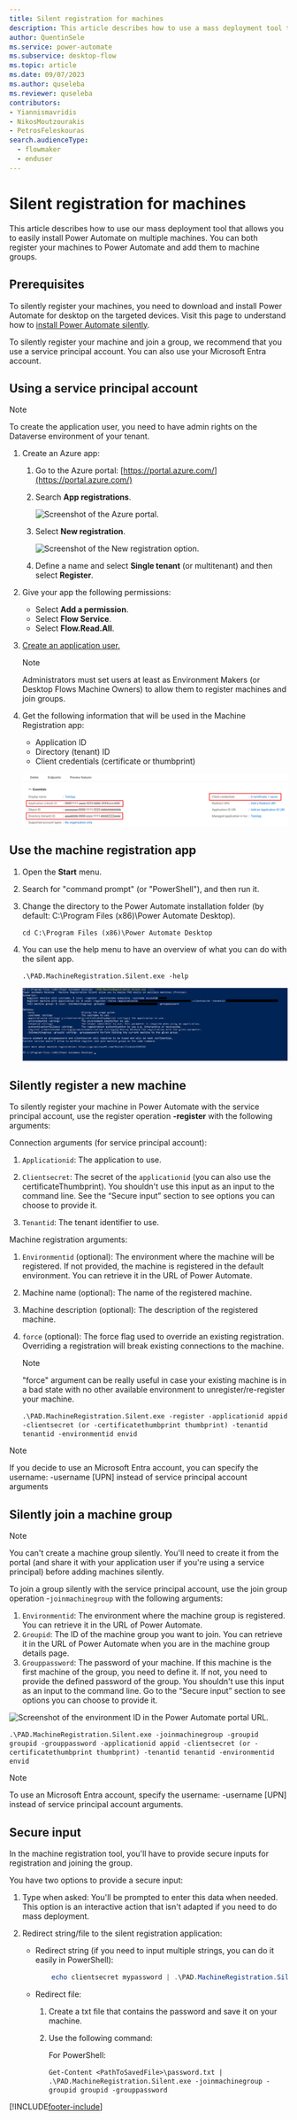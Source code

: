 ```yaml
---
title: Silent registration for machines
description: This article describes how to use a mass deployment tool that allows you to easily install Power Automate on multiple machines.
author: QuentinSele
ms.service: power-automate
ms.subservice: desktop-flow
ms.topic: article
ms.date: 09/07/2023
ms.author: quseleba
ms.reviewer: quseleba
contributors:
- Yiannismavridis
- NikosMoutzourakis
- PetrosFeleskouras
search.audienceType: 
  - flowmaker
  - enduser
---
```


# Silent registration for machines

This article describes how to use our mass deployment tool that allows you to easily install Power Automate on multiple machines. You can both register your machines to Power Automate and add them to machine groups.

## Prerequisites

To silently register your machines, you need to download and install Power Automate for desktop on the targeted devices. Visit this page to understand how to [install Power Automate silently](install-silently.md).

To silently register your machine and join a group, we recommend that you use a service principal account. You can also use your Microsoft Entra account.

## Using a service principal account

>[!NOTE]
>To create the application user, you need to have admin rights on the Dataverse environment of your tenant.

1. Create an Azure app:

   1. Go to the Azure portal: [https://portal.azure.com/](https://portal.azure.com/)

   1. Search **App registrations**.

      ![Screenshot of the Azure portal.](./media/machines-silent-registration/azure-portal.png)

   1. Select **New registration**.

      ![Screenshot of the New registration option.](./media/machines-silent-registration/azure-portal-new-registration.png)

   1. Define a name and select **Single tenant** (or multitenant) and then select **Register**.

1. Give your app the following permissions:

   - Select **Add a permission**.
   - Select **Flow Service**.
   - Select **Flow.Read.All**.

1. [Create an application user.](/power-platform/admin/manage-application-users#create-an-application-user)

   >[!NOTE]
   >Administrators must set users at least as Environment Makers (or Desktop Flows Machine Owners) to allow them to register machines and join groups.

1. Get the following information that will be used in the Machine Registration app:

   - Application ID
   - Directory (tenant) ID
   - Client credentials (certificate or thumbprint)

   ![Screenshot of the information that will be used in the Machine Registration app.](./media/machines-silent-registration/azure-portal-test-app-info.svg)

## Use the machine registration app

1. Open the **Start** menu.
1. Search for "command prompt" (or "PowerShell"), and then run it.
1. Change the directory to the Power Automate installation folder (by default: C:\Program Files (x86)\Power Automate Desktop).

    ```CMD
    cd C:\Program Files (x86)\Power Automate Desktop
    ```

1. You can use the help menu to have an overview of what you can do with the silent app.

    ```CMD
    .\PAD.MachineRegistration.Silent.exe -help
    ```

    ![Screenshot of the PowerShell window.](./media/machines-silent-registration/powershell-window.png)

## Silently register a new machine

To silently register your machine in Power Automate with the service principal account, use the register operation **-register** with the following arguments:

Connection arguments (for service principal account):

   1. `Applicationid`: The application to use.

   1. `Clientsecret`: The secret of the `applicationid` (you can also use the certificateThumbprint). You shouldn't use this input as an input to the command line. See the “Secure input” section to see options you can choose to provide it.

   1. `Tenantid`: The tenant identifier to use.  

Machine registration arguments:

   1. `Environmentid` (optional): The environment where the machine will be registered. If not provided, the machine is registered in the default environment. You can retrieve it in the URL of Power Automate.

   1. Machine name (optional): The name of the registered machine.

   1. Machine description (optional): The description of the registered machine.
     
   1. `force` (optional): The force flag used to override an existing registration. Overriding a registration will break existing connections to the machine.

      >[!NOTE]
      > "force" argument can be really useful in case your existing machine is in a bad state with no other available environment to unregister/re-register your machine.

      ```CMD
      .\PAD.MachineRegistration.Silent.exe -register -applicationid appid -clientsecret (or -certificatethumbprint thumbprint) -tenantid tenantid -environmentid envid 
      ```

>[!NOTE]
>If you decide to use an Microsoft Entra account, you can specify the username: -username [UPN] instead of service principal account arguments

## Silently join a machine group

> [!NOTE]
> You can't create a machine group silently. You'll need to create it from the portal (and share it with your application user if you're using a service principal) before adding machines silently.

To join a group silently with the service principal account, use the join group operation -`joinmachinegroup`  with the following arguments:

1. `Environmentid`: The environment where the machine group is registered. You can retrieve it in the URL of Power Automate.
1. `Groupid`: The ID of the machine group you want to join. You can retrieve it in the URL of Power Automate when you are in the machine group details page.
1. `Grouppassword`: The password of your machine. If this machine is the first machine of the group, you need to define it. If not, you need to provide the defined password of the group. You shouldn't use this input as an input to the command line. Go to the “Secure input” section to see options you can choose to provide it.

![Screenshot of the environment ID in the Power Automate portal URL.](./media/machines-silent-registration/environment-id.png)

```CMD
.\PAD.MachineRegistration.Silent.exe -joinmachinegroup -groupid groupid -grouppassword -applicationid appid -clientsecret (or -certificatethumbprint thumbprint) -tenantid tenantid -environmentid envid
```
> [!NOTE]
> To use an Microsoft Entra account, specify the username: -username [UPN] instead of service principal account arguments.

## Secure input

In the machine registration tool, you'll have to provide secure inputs for registration and joining the group.

You have two options to provide a secure input:

1. Type when asked: You'll be prompted to enter this data when needed. This option is an interactive action that isn't adapted if you need to do mass deployment.

2. Redirect string/file to the silent registration application:
  
   - Redirect string (if you need to input multiple strings, you can do it easily in PowerShell):
  
     ```PowerShell
         echo clientsecret mypassword | .\PAD.MachineRegistration.Silent.exe -joinmachinegroup -applicationid appid -clientsecret -groupid groupid -grouppassword -tenantid tenantid
     ```
  
   - Redirect file:
  
     1. Create a txt file that contains the password and save it on your machine.

     1. Use the following command:
  
        For PowerShell:

        ```CMD
        Get-Content <PathToSavedFile>\password.txt | .\PAD.MachineRegistration.Silent.exe -joinmachinegroup -groupid groupid -grouppassword
        ```
  

[!INCLUDE[footer-include](../includes/footer-banner.md)]
